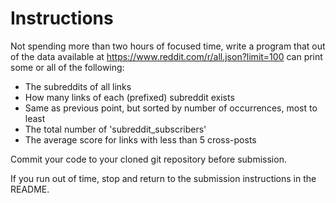 # Instructions
Not spending more than two hours of focused time, write a program that out of
the data available at https://www.reddit.com/r/all.json?limit=100 can print
some or all of the following:
 - The subreddits of all links
 - How many links of each (prefixed) subreddit exists
 - Same as previous point, but sorted by number of occurrences, most to least
 - The total number of 'subreddit_subscribers'
 - The average score for links with less than 5 cross-posts

Commit your code to your cloned git repository before submission.

If you run out of time, stop and return to the submission instructions in the
README.
